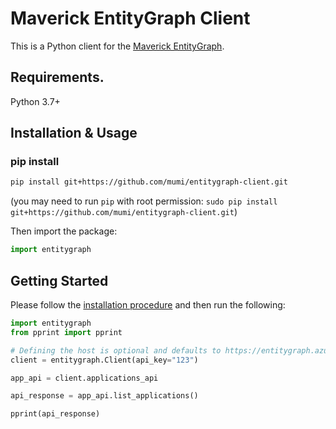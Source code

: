 # Maverick EntityGraph Client
This is a Python client for the [Maverick EntityGraph](https://github.com/bechtleav360/Maverick.EntityGraph).
## Requirements.

Python 3.7+

## Installation & Usage
### pip install
```sh
pip install git+https://github.com/mumi/entitygraph-client.git
```
(you may need to run `pip` with root permission: `sudo pip install git+https://github.com/mumi/entitygraph-client.git`)

Then import the package:
```python
import entitygraph
```

## Getting Started

Please follow the [installation procedure](#installation--usage) and then run the following:

```python
import entitygraph
from pprint import pprint

# Defining the host is optional and defaults to https://entitygraph.azurewebsites.net
client = entitygraph.Client(api_key="123")

app_api = client.applications_api

api_response = app_api.list_applications()

pprint(api_response)

```